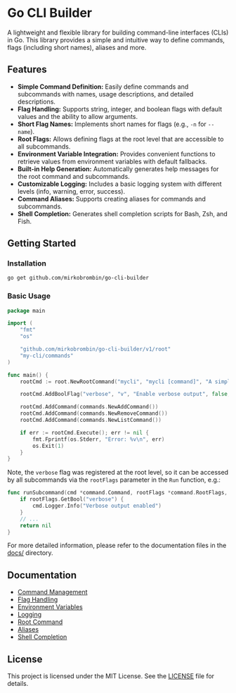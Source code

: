 # Go CLI Builder

A lightweight and flexible library for building command-line interfaces (CLIs) 
in Go. This library provides a simple and intuitive way to define commands, 
flags (including short names), aliases and more.

## Features

- **Simple Command Definition:** Easily define commands and subcommands with names, usage descriptions, and detailed descriptions.
- **Flag Handling:** Supports string, integer, and boolean flags with default values and the ability to allow arguments.
- **Short Flag Names:** Implements short names for flags (e.g., `-n` for `--name`).
- **Root Flags:** Allows defining flags at the root level that are accessible to all subcommands.
- **Environment Variable Integration:** Provides convenient functions to retrieve values from environment variables with default fallbacks.
- **Built-in Help Generation:** Automatically generates help messages for the root command and subcommands.
- **Customizable Logging:** Includes a basic logging system with different levels (info, warning, error, success).
- **Command Aliases:** Supports creating aliases for commands and subcommands.
- **Shell Completion:** Generates shell completion scripts for Bash, Zsh, and Fish.

## Getting Started

### Installation

```bash
go get github.com/mirkobrombin/go-cli-builder
```

### Basic Usage

```go
package main

import (
	"fmt"
	"os"

	"github.com/mirkobrombin/go-cli-builder/v1/root"
	"my-cli/commands"
)

func main() {
	rootCmd := root.NewRootCommand("mycli", "mycli [command]", "A simple CLI example", "1.0.0")

	rootCmd.AddBoolFlag("verbose", "v", "Enable verbose output", false, false)

	rootCmd.AddCommand(commands.NewAddCommand())
	rootCmd.AddCommand(commands.NewRemoveCommand())
	rootCmd.AddCommand(commands.NewListCommand())

	if err := rootCmd.Execute(); err != nil {
		fmt.Fprintf(os.Stderr, "Error: %v\n", err)
		os.Exit(1)
	}
}
```

Note, the `verbose` flag was registered at the root level, so it can be accessed
by all subcommands via the `rootFlags` parameter in the `Run` function, e.g.:

```go
func runSubcommand(cmd *command.Command, rootFlags *command.RootFlags, args []string) error {
    if rootFlags.GetBool("verbose") {
        cmd.Logger.Info("Verbose output enabled")
    }
    // ...
    return nil
}
```

For more detailed information, please refer to the documentation files in the 
[docs/](docs/) directory.

## Documentation

- [Command Management](docs/command.md)
- [Flag Handling](docs/flags.md)
- [Environment Variables](docs/environment_variables.md)
- [Logging](docs/logging.md)
- [Root Command](docs/root_command.md)
- [Aliases](docs/aliases.md)
- [Shell Completion](docs/completion.md)

## License

This project is licensed under the MIT License. See the [LICENSE](LICENSE) file 
for details.
